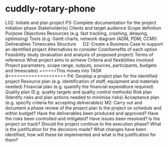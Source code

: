 # cuddly-rotary-phone
L02:  Initiate and plan project
P3: Complete documentation for the project initiation phase
Stakeholder(s)
Clients and target audience
Scope definition
Purpose
Objectives
Resources (e.g. fast tracking, crashing, delaying, optimising)
Tools (e.g. Gantt charts, network diagram (ADM, PDM, CCM))
Deliverables
Timescales
Structure
 
D2:  Create a Business Case to support an identified project
Alternatives to consider
Cost/benefits of each option
Feasibility study (evaluation and analysis of proposed project)
Terms of reference
What project aims to achieve
Criteria and flexibilities involved
Project parameters, scope range, outputs, sources, participants, budgets and timescales)
======This moves into TASK 4====================
P4:  Develop a project plan for the identified project
Resource plan (e.g. identification of staff, equipment and materials needed)
Financial plan (e.g. quantify the financial expenditure required)
Quality plan (E.g. quality targets and quality control methods)
Risk plan (Identify risks and plan actions needed to minimise risks)
Acceptance plan (e.g. specify criteria for accepting deliverables)
M2:  Carry out and document a phase review of the project plan
Is the project on schedule and within budget?
Have the deliverables been produced and approved?
Have the risks been controlled and mitigated?
Have issues been resolved?
Is the project on track? 
Should the project continue to the execution phase?
What is the justification for the decisions made?
What changes have been identified, how will these be implemented and what is the justification for them?
